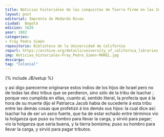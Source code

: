 ```yaml
---
title: Noticias historiales de las conquistas de Tierra Firme en las Indias Occidentales
layout: post
editorial: Imprenta de Medardo Rivas
ciudad:  Bogotá
edicion: 1626
year: 1882
categories: 
- Fray Pedro Simón
repositorio: Biblioteca de la Universidad de California
repurl: https://archive.org/details/university_of_california_libraries
img: Noticias_historiales-Fray_Pedro_Simon-MOREL.jpg
descarga: 
tag: "Colonial"
---
```

{% include JB/setup %}

y así digo parecerme originarse estos indios de los hijos de Israel pero no de todas las diez tribus que se perdieron, sino sólo de la tribu de Isachar ; porque veo cumplida en ellas, cuanto al, sentido literal, la profecía que á la hora de su muerte dijo el Patriarca Jacob habia de sucederle á esta tribu entre las demás cosas que profetizó á los demás sus hijos: la cual dice así: Isachar ha de ser un asno fuerte, que ha de estar echado entre términos vio la holganza que puso su hombro para llevar la carga, y sirvió para pagar; vio la holganza que seria buena, y la tierra bonísima; puso su hombro para llevar la carga, y sirvió para pagar tributos.